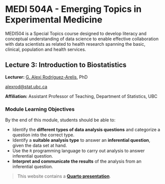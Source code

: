 # MEDI 504A - Emerging Topics in Experimental Medicine

MEDI504 is a Special Topics course designed to develop literacy and conceptual understanding of data science to enable effective collaboration with data scientists as related to health research spanning the basic, clinical, population and health services.

## Lecture 3: Introduction to Biostatistics

**Lecturer:** [G. Alexi Rodríguez-Arelis](https://alexrod.netlify.app), PhD

alexrod@stat.ubc.ca

**Affiliation:** Assistant Professor of Teaching, Department of Statistics, UBC

### Module Learning Objectives

By the end of this module, students should be able to:

- Identify the **different types of data analysis questions** and categorize a question into the correct type.
- Identify a  **suitable analysis type** to answer an **inferential question**, given the data set at hand.
- Use the `R` programming language to carry out analysis to answer inferential question.
- **Interpret and communicate the results** of the analysis from an inferential question.

> This website contains a [**Quarto presentation**](https://alexrod61.github.io/MEDI504-basic-biostats-2025/slides/MEDI504-basic-biostats-2024.html#/title-slide).
